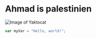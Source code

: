 # Ahmad is palestinien
<alt-text>![Image of Yaktocat](https://octodex.github.com/images/yaktocat.png)</alt-text>
``` javascript
var myVar = "Hello, world!";
```
